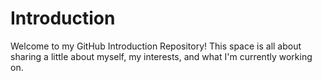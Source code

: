 # Introduction
Welcome to my GitHub Introduction Repository! This space is all about sharing a little about myself, my interests, and what I'm currently working on.
